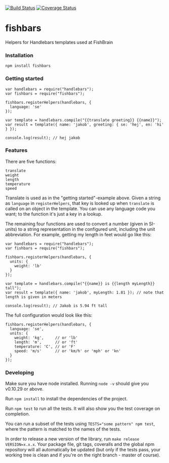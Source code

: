 [![Build Status](https://travis-ci.org/fishbrain/fishbars.svg?branch=master)](https://travis-ci.org/fishbrain/fishbars)
[![Coverage Status](https://coveralls.io/repos/fishbrain/fishbars/badge.png?branch=master)](https://coveralls.io/r/fishbrain/fishbars?branch=master)


# fishbars

Helpers for Handlebars templates used at FishBrain



### Installation

`npm install fishbars`



### Getting started

	var handlebars = require("handlebars");
	var fishbars = require("fishbars");

	fishbars.registerHelpers(handlebars, {
	  language: 'se'
	});

    var template = handlebars.compile("{{translate greeting}} {{name}}");
    var result = template({ name: 'jakob', greeting: { se: 'hej', en: 'hi' } });

    console.log(result); // hej jakob



### Features

There are five functions:

    translate
    weight
    length
    temperature
    speed

Translate is used as in the "getting started"-example above. Given a string as `language` in `registerHelpers`, that key is looked up when `translate` is called on an object in the template. You can use any language code you want; to the function it's just a key in a lookup.

The remaining four functions are used to convert a number (given in SI-units) to a string representation in the configured unit, including the unit abbreviation. For example, getting my length in feet would go like this:

    var handlebars = require("handlebars");
	var fishbars = require("fishbars");

	fishbars.registerHelpers(handlebars, {
	  units: {
	    weight: 'lb'
	  }
	});

    var template = handlebars.compile("{{name}} is {{length myLength}} tall");
    var result = template({ name: 'jakob', myLength: 1.81 }); // note that length is given in meters

    console.log(result); // Jakob is 5.94 ft tall

The full configuration would look like this:

	fishbars.registerHelpers(handlebars, {
	  language: 'se',
	  units: {
	    weight: 'kg',     // or 'lb'
	    length: 'm',      // or 'ft'
	    temperature: 'C', // or 'F'
	  	speed: 'm/s'      // or 'km/h' or 'mph' or 'kn'
	  }
	});



### Developing

Make sure you have node installed. Running `node -v` should give you v0.10.29 or above.

Run `npm install` to install the dependencies of the project.

Run `npm test` to run all the tests. It will also show you the test coverage on completion.

You can run a subset of the tests using `TESTS="some pattern" npm test`, where the pattern is matched to the names of the tests.

In order to release a new version of the library, run `make release VERSION=x.x.x`. Your package file, git tags, coveralls and the global npm repository will all automatically be updated (but only if the tests pass, your working tree is clean and if you're on the right branch - master of course).
